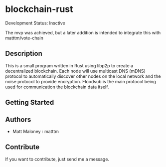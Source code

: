 # blockchain-rust

Development Status: Insctive

The mvp was achieved, but a later addition is intended to integrate this with matttm/vote-chain

## Description

This is a small program written in Rust using libp2p to create a decentralized blockchain. Each node will use multicast DNS (mDNS) protocol to automatically discover other nodes on the local network and the noise protocol to provide encryption. Floodsub is the main protocol being used for communication the blockchain data itself.

## Getting Started

## Authors

-   Matt Maloney : matttm

## Contribute

If you want to contribute, just send me a message.
